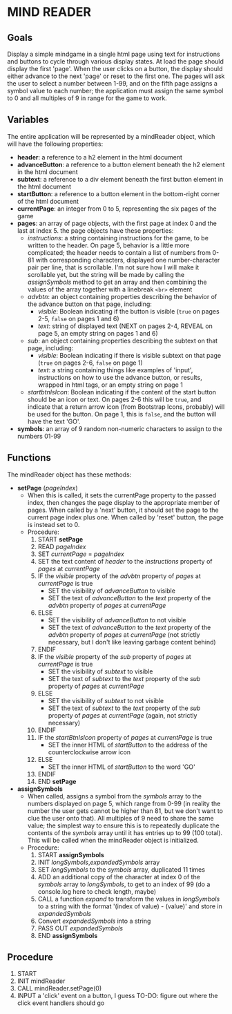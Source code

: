 # MIND READER
## Goals

Display a simple mindgame in a single html page using text for instructions and buttons to cycle through various display states. At load the page should display the first 'page'. When the user clicks on a button, the display should either advance to the next 'page' or reset to the first one. The pages will ask the user to select a number between 1-99, and on the fifth page assigns a symbol value to each number; the application must assign the same symbol to 0 and all multiples of 9 in range for the game to work.

## Variables

The entire application will be represented by a mindReader object, which will have the following properties:
- **header**: a reference to a h2 element in the html document
- **advanceButton**: a reference to a button element beneath the h2 element in the html document
- **subtext**: a reference to a div element beneath the first button element in the html document
- **startButton**: a reference to a button element in the bottom-right corner of the html document
- **currentPage**: an integer from 0 to 5, representing the six pages of the game
- **pages**: an array of page objects, with the first page at index 0 and the last at index 5. the page objects have these properties:
  - *instructions*: a string containing instructions for the game, to be written to the header. On page 5, behavior is a little more complicated; the header needs to contain a list of numbers from 0-81 with corresponding characters, displayed one number-character pair per line, that is scrollable. I'm not sure how I will make it scrollable yet, but the string will be made by calling the *assignSymbols* method to get an array and then combining the values of the array together with a linebreak `<br>` element
  - *advbtn*: an object containing properties describing the behavior of the advance button on that page, including:
    - *visible*: Boolean indicating if the button is visible (`true` on pages 2-5, `false` on pages 1 and 6)
    - *text*: string of displayed text (NEXT on pages 2-4, REVEAL on page 5, an empty string on pages 1 and 6)
  - *sub*: an object containing properties describing the subtext on that page, including:
    - *visible*: Boolean indicating if there is visible subtext on that page (`true` on pages 2-6, `false` on page 1)
    - *text*: a string containing things like examples of 'input', instructions on how to use the advance button, or results, wrapped in html tags, or an empty string on page 1
  - *startbtnIsIcon*: Boolean indicating if the content of the start button should be an icon or text. On pages 2-6 this will be `true`, and indicate that a return arrow icon (from Bootstrap Icons, probably) will be used for the button. On page 1, this is `false`, and the button will have the text 'GO'.
- **symbols**: an array of 9 random non-numeric characters to assign to the numbers 01-99

## Functions

The mindReader object has these methods:
- **setPage** (*pageIndex*)
  - When this is called, it sets the currentPage property to the passed index, then changes the page display to the appropriate member of pages. When called by a 'next' button, it should set the page to the current page index plus one. When called by 'reset' button, the page is instead set to 0.
  - Procedure:
    1. START **setPage**
    2. READ *pageIndex*
    3. SET *currentPage* = *pageIndex*
    4. SET the text content of *header* to the *instructions* property of *pages* at *currentPage*
    5. IF the *visible* property of the *advbtn* property of *pages* at *currentPage* is true
       - SET the visibility of *advanceButton* to visible
       - SET the text of *advanceButton* to the *text* property of the *advbtn* property of *pages* at *currentPage*
    6. ELSE
       - SET the visibility of *advanceButton* to not visible
       - SET the text of *advanceButton* to the *text* property of the *advbtn* property of *pages* at *currentPage* (not strictly necessary, but I don't like leaving garbage content behind)
    7. ENDIF
    8. IF the *visible* property of the *sub* property of *pages* at *currentPage* is true
       - SET the visibility of *subtext* to visible
       - SET the text of *subtext* to the *text* property of the *sub* property of *pages* at *currentPage*
    9. ELSE
       - SET the visibility of *subtext* to not visible
       - SET the text of *subtext* to the *text* property of the *sub* property of *pages* at *currentPage* (again, not strictly necessary)
    10. ENDIF
    11. IF the *startBtnIsIcon* property of *pages* at *currentPage* is true
        - SET the inner HTML of *startButton* to the address of the counterclockwise arrow icon 
    12. ELSE
        - SET the inner HTML of *startButton* to the word 'GO'
    13. ENDIF
    14. END **setPage**
- **assignSymbols**
  - When called, assigns a symbol from the *symbols* array to the numbers displayed on page 5, which range from 0-99 (in reality the number the user gets cannot be higher than 81, but we don't want to clue the user onto that). All multiples of 9 need to share the same value; the simplest way to ensure this is to repeatedly duplicate the contents of the *symbols* array until it has entries up to 99 (100 total). This will be called when the mindReader object is initialized.
  - Procedure:
    1. START **assignSymbols**
    2. INIT *longSymbols*,*expandedSymbols* array
    3. SET *longSymbols* to the *symbols* array, duplicated 11 times
    4. ADD an additional copy of the character at index 0 of the *symbols* array to *longSymbols*, to get to an index of 99 (do a console.log here to check length, maybe)
    5. CALL a function *expand* to transform the values in *longSymbols* to a string with the format '(index of value) - (value)' and store in *expandedSymbols*
    6. Convert *expandedSymbols* into a string
    7. PASS OUT *expandedSymbols*
    8. END **assignSymbols**

## Procedure
1. START
2. INIT mindReader
3. CALL mindReader.setPage(0)
4. INPUT a 'click' event on a button, I guess
TO-DO: figure out where the click event handlers should go